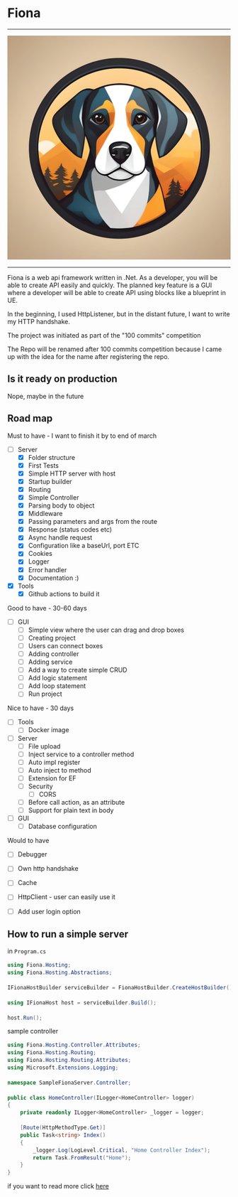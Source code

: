 # Fiona

---
![logo](assets/logo.jpg)

---
Fiona is a web api framework written in .Net. As a developer, you will be able to create API easily and quickly.
The planned key feature is a GUI where a developer will be able to create API using blocks like a blueprint in UE.

In the beginning, I used HttpListener, but in the distant future, I want to write my HTTP handshake.

The project was initiated as part of the "100 commits" competition

The Repo will be renamed after 100 commits competition because I came up with the idea for the name after registering the repo.

## Is it ready on production
Nope, maybe in the future

## Road map

Must to have - I want to finish it by to end of march
- [ ] Server
	- [X] Folder structure 
    - [X] First Tests
	- [X] Simple HTTP server with host
	- [X] Startup builder
	- [X] Routing
	- [X] Simple Controller
	- [X] Parsing body to object
	- [X] Middleware
	- [X] Passing parameters and args from the route
	- [X] Response (status codes etc)
	- [X] Async handle request
	- [X] Configuration like a baseUrl, port ETC
	- [X] Cookies
	- [X] Logger
	- [X] Error handler
	- [X] Documentation :)
- [X] Tools
    - [X] Github actions to build it

Good to have - 30-60 days
- [ ] GUI
	- [ ] Simple view where the user can drag and drop boxes
	- [ ] Creating project
	- [ ] Users can connect boxes
	- [ ] Adding controller 
	- [ ] Adding service
	- [ ] Add a way to create simple CRUD
	- [ ] Add logic statement
	- [ ] Add loop statement
	- [ ] Run project

Nice to have - 30 days
- [ ] Tools
	- [ ] Docker image
- [ ] Server
    - [ ] File upload
	- [ ] Inject service to a controller method
	- [ ] Auto impl register
	- [ ] Auto inject to method
	- [ ] Extension for EF
	- [ ] Security
		- [ ] CORS
	- [ ] Before call action, as an attribute
	- [ ] Support for plain text in body
- [ ] GUI
	- [ ] Database configuration

Would to have
- [ ] Debugger
- [ ] Own http handshake
- [ ] Cache
- [ ] HttpClient - user can easily use it
- [ ] Add user login option


## How to run a simple server
in `Program.cs`
```c# 
using Fiona.Hosting;
using Fiona.Hosting.Abstractions;

IFionaHostBuilder serviceBuilder = FionaHostBuilder.CreateHostBuilder();

using IFionaHost host = serviceBuilder.Build();

host.Run();
```

sample controller

```c#
using Fiona.Hosting.Controller.Attributes;
using Fiona.Hosting.Routing;
using Fiona.Hosting.Routing.Attributes;
using Microsoft.Extensions.Logging;

namespace SampleFionaServer.Controller;

public class HomeController(ILogger<HomeController> logger)
{
    private readonly ILogger<HomeController> _logger = logger;
    
    [Route(HttpMethodType.Get)]
    public Task<string> Index()
    {
        _logger.Log(LogLevel.Critical, "Home Controller Index");
        return Task.FromResult("Home");
    }
}
```

if you want to read more click [here](./docs/Readme.md)